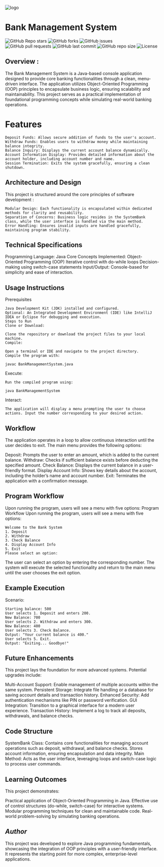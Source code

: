 ![logo](https://c8.alamy.com/comp/2JM7NW8/accounting-system-icon-monochrome-simple-accounting-icon-for-templates-web-design-and-infographics-2JM7NW8.jpg)

# Bank Management System
![GitHub Repo stars](https://img.shields.io/github/stars/turki013/Bank-System?style=social)
![GitHub forks](https://img.shields.io/github/forks/turki013/Bank-System?style=social)
![GitHub issues](https://img.shields.io/github/issues/turki013/Bank-System)
![GitHub pull requests](https://img.shields.io/github/issues-pr/turki013/Bank-System)
![GitHub last commit](https://img.shields.io/github/last-commit/turki013/Bank-System)
![GitHub repo size](https://img.shields.io/github/repo-size/turki013/Bank-System)
![License](https://img.shields.io/github/license/turki013/Bank-System)

## Overview :
The Bank Management System is a Java-based console application designed to provide core banking functionalities through a clean, menu-driven interface. The application utilizes Object-Oriented Programming (OOP) principles to encapsulate business logic, ensuring scalability and maintainability. This project serves as a practical implementation of foundational programming concepts while simulating real-world banking operations.

# **Features**
```
Deposit Funds: Allows secure addition of funds to the user's account.
Withdraw Funds: Enables users to withdraw money while maintaining balance integrity.
Balance Inquiry: Displays the current account balance dynamically.
Account Information Display: Provides detailed information about the account holder, including account number and name.
Session Termination: Exits the system gracefully, ensuring a clean shutdown.
```
## **Architecture and Design**
This project is structured around the core principles of software development :
```
Modular Design: Each functionality is encapsulated within dedicated methods for clarity and reusability.
Separation of Concerns: Business logic resides in the SystemBank class, while the user interface is handled via the main method.
Error Handling: Ensures invalid inputs are handled gracefully, maintaining program stability.
```
## **Technical Specifications**
Programming Language: Java
Core Concepts Implemented:
Object-Oriented Programming (OOP)
Iterative control with do-while loops
Decision-making using switch-case statements
Input/Output: Console-based for simplicity and ease of interaction.

## **Usage Instructions**
Prerequisites
```
Java Development Kit (JDK) installed and configured.
Optional: An Integrated Development Environment (IDE) like IntelliJ IDEA or Eclipse for debugging and execution.
Steps to Run
Clone or Download:

Clone the repository or download the project files to your local machine.
Compile:

Open a terminal or IDE and navigate to the project directory.
Compile the program with:

javac BankManagementSystem.java
```
Execute:
```
Run the compiled program using:

java BankManagementSystem
```
 Interact:
```
The application will display a menu prompting the user to choose actions. Input the number corresponding to your desired action.
```
## **Workflow**
The application operates in a loop to allow continuous interaction until the user decides to exit. The main menu provides the following options:

Deposit: Prompts the user to enter an amount, which is added to the current balance.
Withdraw: Checks if sufficient balance exists before deducting the specified amount.
Check Balance: Displays the current balance in a user-friendly format.
Display Account Info: Shows key details about the account, including the holder’s name and account number.
Exit: Terminates the application with a confirmation message.

## **Program Workflow**
Upon running the program, users will see a menu with five options:
Program Workflow
Upon running the program, users will see a menu with five options:
```
Welcome to the Bank System
1. Deposit
2. Withdraw
3. Check Balance
4. Display Account Info
5. Exit
Please select an option:
```
The user can select an option by entering the corresponding number. The system will execute the selected functionality and return to the main menu until the user chooses the exit option.



## **Example Execution**
Scenario:
```
Starting balance: 500
User selects 1. Deposit and enters 200.
New Balance: 700
User selects 2. Withdraw and enters 300.
New Balance: 400
User selects 3. Check Balance.
Output: "Your current balance is 400."
User selects 5. Exit.
Output: "Exiting... Goodbye!"
```
## **Future Enhancements**

This project lays the foundation for more advanced systems. Potential upgrades include:

Multi-Account Support: Enable management of multiple accounts within the same system.
Persistent Storage: Integrate file handling or a database for saving account details and transaction history.
Enhanced Security: Add authentication mechanisms like PIN or password verification.
GUI Integration: Transition to a graphical interface for a modern user experience.
Transaction History: Implement a log to track all deposits, withdrawals, and balance checks.

## **Code Structure**
SystemBank Class:
Contains core functionalities for managing account operations such as deposit, withdrawal, and balance checks.
Stores account information, ensuring encapsulation and data integrity.
Main Method:
Acts as the user interface, leveraging loops and switch-case logic to process user commands.

## **Learning Outcomes**
This project demonstrates:

Practical application of Object-Oriented Programming in Java.
Effective use of control structures (do-while, switch-case) for interactive systems.
Modular programming techniques for clean and maintainable code.
Real-world problem-solving by simulating banking operations.

## ***Author***
This project was developed to explore Java programming fundamentals, showcasing the integration of OOP principles with a user-friendly interface. It represents the starting point for more complex, enterprise-level applications.

